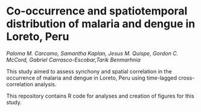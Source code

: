 # Co-occurrence and spatiotemporal distribution of malaria and dengue in Loreto, Peru

*Paloma M. Carcamo, Samantha Kaplan, Jesus M. Quispe, Gordon C. McCord, Gabriel Carrasco-Escobar,Tarik Benmarhnia*

This study aimed to assess synchony and spatial correlation in the occurrence of malaria and dengue in Loreto, Peru using time-lagged cross-correlation analysis.

This repository contains R code for analyses and creation of figures for this study.
